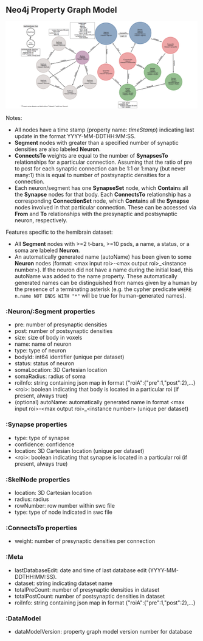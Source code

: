 ## Neo4j Property Graph Model

![Property Graph Model](pgmv1.png)

Notes:
* All nodes have a time stamp (property name: *timeStamp*) indicating last update in the format YYYY-MM-DDTHH:MM:SS. 
* **Segment** nodes with greater than a specified number of synaptic densities are also labeled **Neuron**. 
* **ConnectsTo** weights are equal to the number of **SynapsesTo** relationships for a particular connection. Assuming that the ratio of pre to post for each synaptic connection can be 1:1 or 1:many (but never many:1) this is equal to number of postsynaptic densities for a connection.
* Each neuron/segment has one **SynapseSet** node, which **Contain**s all the **Synapse** nodes for that body. Each **ConnectsTo** relationship has a corresponding **ConnectionSet** node, which **Contain**s all the **Synapse** nodes involved in that particular connection. These can be accessed via **From** and **To** relationships with the presynaptic and postsynaptic neuron, respectively.

Features specific to the hemibrain dataset:
* All **Segment** nodes with >=2 t-bars, >=10 psds, a name, a status, or a soma are labeled **Neuron**.
* An automatically generated name (autoName) has been given to some **Neuron** nodes (format: \<max input roi\>-\<max output roi\>_\<instance number\>). If the neuron did not have a name during the initial load, this autoName was added to the name property. These automatically generated names can be distinguished from names given by a human by the presence of a terminating asterisk (e.g. the cypher predicate ```WHERE n.name NOT ENDS WITH "*"``` will be true for human-generated names).

### :Neuron/:Segment properties
* pre: number of presynaptic densities
* post: number of postsynaptic densities
* size: size of body in voxels
* name: name of neuron
* type: type of neuron
* bodyId: int64 identifier (unique per dataset)
* status: status of neuron
* somaLocation: 3D Cartesian location
* somaRadius: radius of soma
* roiInfo: string containing json map in format {"roiA":{"pre":1,"post":2},...}
* \<roi\>: boolean indicating that body is located in a particular roi (if present, always true)
* (optional) autoName: automatically generated name in format \<max input roi\>-\<max output roi\>_\<instance number\> (unique per dataset)

### :Synapse properties
* type: type of synapse
* confidence: confidence
* location: 3D Cartesian location (unique per dataset)
* \<roi\>: boolean indicating that synapse is located in a particular roi (if present, always true)

### :SkelNode properties
* location: 3D Cartesian location
* radius: radius
* rowNumber: row number within swc file
* type: type of node indicated in swc file

### :ConnectsTo properties
* weight: number of presynaptic densities per connection

### :Meta
* lastDatabaseEdit: date and time of last database edit (YYYY-MM-DDTHH:MM:SS).
* dataset: string indicating dataset name
* totalPreCount: number of presynaptic densities in dataset
* totalPostCount: number of postsynaptic densities in dataset
* roiInfo: string containing json map in format {"roiA":{"pre":1,"post":2},...}

### :DataModel
* dataModelVersion: property graph model version number for database
